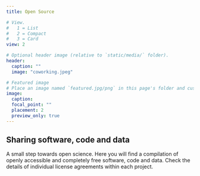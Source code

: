 ```yaml
---
title: Open Source

# View.
#   1 = List
#   2 = Compact
#   3 = Card
view: 2

# Optional header image (relative to `static/media/` folder).
header:
  caption: ""
  image: "coworking.jpeg"

# Featured image
# Place an image named `featured.jpg/png` in this page's folder and customize its options here.
image:
  caption: 
  focal_point: ""
  placement: 2
  preview_only: true
---
```


## Sharing software, code and data

A small step towards open science. Here you will find a compilation of openly accessible and completely free software, code and data. Check the details of individual license agreements within each project.
